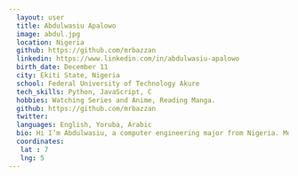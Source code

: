 ```yaml
---
  layout: user
  title: Abdulwasiu Apalowo
  image: abdul.jpg
  location: Nigeria
  github: https://github.com/mrbazzan
  linkedin: https://www.linkedin.com/in/abdulwasiu-apalowo
  birth_date: December 11
  city: Ekiti State, Nigeria
  school: Federal University of Technology Akure
  tech_skills: Python, JavaScript, C
  hobbies: Watching Series and Anime, Reading Manga.
  github: https://github.com/mrbazzan
  twitter:
  languages: English, Yoruba, Arabic
  bio: Hi I’m Abdulwasiu, a computer engineering major from Nigeria. Most of my programming experience have been building web applications and API with Python. When I'm not coding, I'm either reading Manga or watching Anime
  coordinates:
   lat : 7
   lng: 5
---
```

